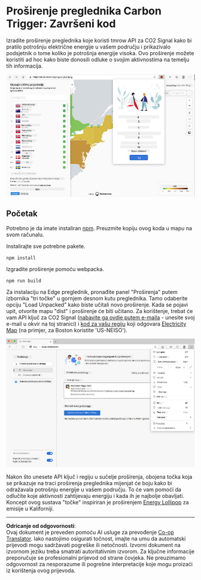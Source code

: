 <!--
CO_OP_TRANSLATOR_METADATA:
{
  "original_hash": "3f5e6821e0febccfc5d05e7c944d9e3d",
  "translation_date": "2025-08-27T22:19:47+00:00",
  "source_file": "5-browser-extension/solution/translation/README.ja.md",
  "language_code": "hr"
}
-->
# Proširenje preglednika Carbon Trigger: Završeni kod

Izradite proširenje preglednika koje koristi tmrow API za CO2 Signal kako bi pratilo potrošnju električne energije u vašem području i prikazivalo podsjetnik o tome koliko je potrošnja energije visoka. Ovo proširenje možete koristiti ad hoc kako biste donosili odluke o svojim aktivnostima na temelju tih informacija.

![screenshot proširenja](../../../../../translated_images/extension-screenshot.0e7f5bfa110e92e3875e1bc9405edd45a3d2e02963e48900adb91926a62a5807.hr.png)

## Početak

Potrebno je da imate instaliran [npm](https://npmjs.com). Preuzmite kopiju ovog koda u mapu na svom računalu.

Instalirajte sve potrebne pakete.

```
npm install
```

Izgradite proširenje pomoću webpacka.

```
npm run build
```

Za instalaciju na Edge preglednik, pronađite panel "Proširenja" putem izbornika "tri točke" u gornjem desnom kutu preglednika. Tamo odaberite opciju "Load Unpacked" kako biste učitali novo proširenje. Kada se pojavi upit, otvorite mapu "dist" i proširenje će biti učitano. Za korištenje, trebat će vam API ključ za CO2 Signal ([nabavite ga ovdje putem e-maila](https://www.co2signal.com/) - unesite svoj e-mail u okvir na toj stranici) i [kod za vašu regiju](http://api.electricitymap.org/v3/zones) koji odgovara [Electricity Map](https://www.electricitymap.org/map) (na primjer, za Boston koristite 'US-NEISO').

![instalacija](../../../../../translated_images/install-on-edge.78634f02842c48283726c531998679a6f03a45556b2ee99d8ff231fe41446324.hr.png)

Nakon što unesete API ključ i regiju u sučelje proširenja, obojena točka koja se prikazuje na traci proširenja preglednika mijenjat će boju kako bi odražavala potrošnju energije u vašem području. To će vam pomoći da odlučite koje aktivnosti zahtijevaju energiju i kada ih je najbolje obavljati. Koncept ovog sustava "točke" inspiriran je proširenjem [Energy Lollipop](https://energylollipop.com/) za emisije u Kaliforniji.

---

**Odricanje od odgovornosti**:  
Ovaj dokument je preveden pomoću AI usluge za prevođenje [Co-op Translator](https://github.com/Azure/co-op-translator). Iako nastojimo osigurati točnost, imajte na umu da automatski prijevodi mogu sadržavati pogreške ili netočnosti. Izvorni dokument na izvornom jeziku treba smatrati autoritativnim izvorom. Za ključne informacije preporučuje se profesionalni prijevod od strane čovjeka. Ne preuzimamo odgovornost za nesporazume ili pogrešne interpretacije koje mogu proizaći iz korištenja ovog prijevoda.